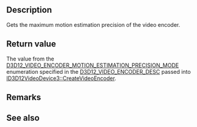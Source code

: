 ## Description

Gets the maximum motion estimation precision of the video encoder.

## Return value

The value from the [D3D12_VIDEO_ENCODER_MOTION_ESTIMATION_PRECISION_MODE](https://learn.microsoft.com/windows/win32/api/d3d12video/ne-d3d12video-d3d12_video_encoder_motion_estimation_precision_mode) enumeration specified in the [D3D12_VIDEO_ENCODER_DESC](https://learn.microsoft.com/windows/win32/api/d3d12video/ns-d3d12video-d3d12_video_encoder_desc) passed into [ID3D12VideoDevice3::CreateVideoEncoder](https://learn.microsoft.com/windows/win32/api/d3d12video/nf-d3d12video-id3d12videodevice3-createvideoencoder).
## Remarks

## See also